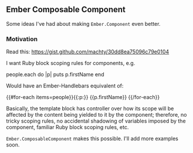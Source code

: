 ## Ember Composable Component

Some ideas I've had about making `Ember.Component` even better.

### Motivation

Read this: https://gist.github.com/machty/30dd8ea75096c79e0104

I want Ruby block scoping rules for components, e.g.

  people.each do |p|
    puts p.firstName
  end

Would have an Ember-Handlebars equivalent of:

  {{#for-each items=people}}{{:p:}}
    {{p.firstName}}
  {{/for-each}}

Basically, the template block has controller over how its scope will be
affected by the content being yielded to it by the component; therefore,
no tricky scoping rules, no accidental shadowing of variables imposed by
the component, familiar Ruby block scoping rules, etc.

`Ember.ComposableComponent` makes this possible. I'll add more examples
soon.

